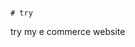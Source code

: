                                                                                                                                     # try
try my e commerce website
                        
                       
